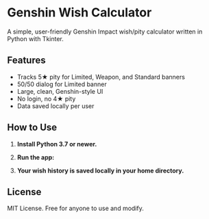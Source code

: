 # Genshin Wish Calculator

A simple, user-friendly Genshin Impact wish/pity calculator written in Python with Tkinter.

## Features

- Tracks 5★ pity for Limited, Weapon, and Standard banners
- 50/50 dialog for Limited banner
- Large, clean, Genshin-style UI
- No login, no 4★ pity
- Data saved locally per user

## How to Use

1. **Install Python 3.7 or newer.**
2. **Run the app:**
   
3. **Your wish history is saved locally in your home directory.**

## License

MIT License. Free for anyone to use and modify.
